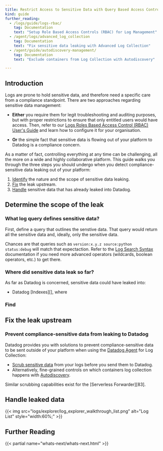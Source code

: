 ```yaml
---
title: Restrict Access to Sensitive Data with Query Based Access Controls
kind: guide
further_reading:
  - /logs/guide/logs-rbac/
    tag: Documentation
    text: "Setup Role Based Access Controls (RBAC) for Log Management"
  - /agent/logs/advanced_log_collection
    tag: Documentation
    text: "Fix sensitive data leaking with Advanced Log Collection"
  - /agent/guide/autodiscovery-management/
    tag: Documentation
    text: "Exclude containers from Log Collection with Autodiscovery"

---
```


## Introduction

Logs are prone to hold sensitive data, and therefore need a specific care from a compliance standpoint. There are two approaches regarding sensitive data management:

* **Either** you require them for legit troubleshooting and auditing purposes, but with proper restrictions to ensure that only entitled users would have access. Then, refer to our [Logs Roles Based Access Control (RBAC) User's Guide][1] and learn how to configure it for your organisation.

* **Or** the simple fact that sensitive data is flowing out of your platform to Datadog is a compliance concern.


As a matter of fact, controlling everything at any time can be challenging, all the more on a wide and highly collaborative platform. This guide walks you through the three steps you should undergo when you detect compliance-sensitive data leaking out of your platform:

1. [Identify](#determine-the-scope-of-the-leak) the nature and the scope of sensitive data leaking.
2. [Fix](#fix-the-leak-upstream) the leak upstream.
3. [Handle](#handle-leaked-data) sensitive data that has already leaked into Datadog.


## Determine the scope of the leak


### What log query defines sensitive data?

First, define a query that outlines the senstive data. That query would return all the sensitive data and, ideally, only the sensitive data. 

Chances are that queries such as `version:x.y.z source:python status:debug` will match that expectaction. Refer to the [Log Search Syntax][11] documentation if you need more advanced operators (wildcards, boolean operators, etc.) to get there.


### Where did sensitive data leak so far?

As far as Datadog is concerned, sensitive data could have leaked into:

* Datadog [Indexes][], where




### Find 



## Fix the leak upstream

### Prevent compliance-sensitive data from leaking to Datadog

Datadog provides you with solutions to prevent compliance-sensitive data to be sent outside of your platform when using the [Datadog Agent][92] for Log Collection:

* [Scrub sensitive data][94] from your logs before you send them to Datadog.
* Alternatively, fine-grained controls on which containers log collection happens with [Autodiscovery][95].

Similar scrubbing capabilities exist for the [Serverless Forwarder][83].


## Handle leaked data




{{< img src="logs/explorer/log_explorer_walkthrough_list.png" alt="Log List" style="width:60%;" >}}


## Further Reading

{{< partial name="whats-next/whats-next.html" >}}

[1]: /logs/guide/logs-rbac/

[11]: /logs/search_syntax/

[92]: /agent/
[93]: /serverless/forwarder#log-forwarding-optional
[94]: /agent/logs/advanced_log_collection/?tab=configurationfile#scrub-sensitive-data-from-your-logs
[95]: /agent/guide/autodiscovery-management/?tab=containerizedagent
